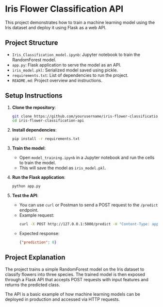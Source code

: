 # Iris Flower Classification API

This project demonstrates how to train a machine learning model using the Iris dataset and deploy it using Flask as a web API.

## Project Structure

- `Iris_Classification_model.ipynb`: Jupyter notebook to train the RandomForest model.
- `app.py`: Flask application to serve the model as an API.
- `iris_model.pkl`: Serialized model saved using pickle.
- `requirements.txt`: List of dependencies to run the project.
- `README.md`: Project overview and instructions.

## Setup Instructions

1. **Clone the repository**:
    ```bash
    git clone https://github.com/yourusername/iris-flower-classification-api.git
    cd iris-flower-classification-api
    ```

2. **Install dependencies**:
    ```bash
    pip install -r requirements.txt
    ```

3. **Train the model**:
    - Open `model_training.ipynb` in a Jupyter notebook and run the cells to train the model.
    - This will save the model as `iris_model.pkl`.

4. **Run the Flask application**:
    ```bash
    python app.py
    ```

5. **Test the API**:
    - You can use `curl` or Postman to send a POST request to the `/predict` endpoint.
    - Example request:
      ```bash
      curl -X POST http://127.0.0.1:5000/predict -H "Content-Type: application/json" -d '{"features": [5.1, 3.5, 1.4, 0.2]}'
      ```
    - Expected response:
      ```json
      {"prediction": 0}
      ```

## Project Explanation

The project trains a simple RandomForest model on the Iris dataset to classify flowers into three species. The trained model is then exposed through a Flask API that accepts POST requests with input features and returns the predicted class.

The API is a basic example of how machine learning models can be deployed in production and accessed via HTTP requests.
